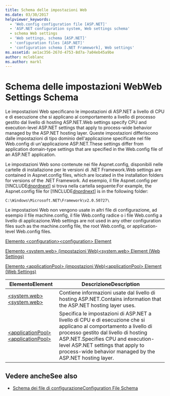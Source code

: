 ```yaml
---
title: Schema delle impostazioni Web
ms.date: 03/30/2017
helpviewer_keywords:
  - 'Web.config configuration file [ASP.NET]'
  - 'ASP.NET configuration system, Web settings schema'
  - schema Web settings
  - 'Web settings, schema [ASP.NET]'
  - 'configuration files [ASP.NET]'
  - 'configuration schema [.NET Framework], Web settings'
ms.assetid: ae1ac356-267d-4753-8d7a-7a04eb45a9be
author: mcleblanc
ms.author: markl
---
```

# <a name="web-settings-schema"></a><span data-ttu-id="69a3f-102">Schema delle impostazioni Web</span><span class="sxs-lookup"><span data-stu-id="69a3f-102">Web Settings Schema</span></span>
<span data-ttu-id="69a3f-103">Le impostazioni Web specificano le impostazioni di ASP.NET a livello di CPU e di esecuzione che si applicano al comportamento a livello di processo gestito dal livello di hosting ASP.NET.</span><span class="sxs-lookup"><span data-stu-id="69a3f-103">Web settings specify CPU and execution-level ASP.NET settings that apply to process-wide behavior managed by the ASP.NET hosting layer.</span></span> <span data-ttu-id="69a3f-104">Queste impostazioni differiscono dalle impostazioni di tipo dominio dell'applicazione specificate nel file Web.config di un'applicazione ASP.NET.</span><span class="sxs-lookup"><span data-stu-id="69a3f-104">These settings differ from application domain-type settings that are specified in the Web.config file of an ASP.NET application.</span></span>  
  
 <span data-ttu-id="69a3f-105">Le impostazioni Web sono contenute nei file Aspnet.config, disponibili nelle cartelle di installazione per le versioni di .NET Framework.</span><span class="sxs-lookup"><span data-stu-id="69a3f-105">Web settings are contained in Aspnet.config files, which are located in the installation folders for versions of the .NET Framework.</span></span> <span data-ttu-id="69a3f-106">Ad esempio, il file Aspnet.config per [!INCLUDE[dnprdnext](../../../../../includes/dnprdnext-md.md)] si trova nella cartella seguente:</span><span class="sxs-lookup"><span data-stu-id="69a3f-106">For example, the Aspnet.config file for [!INCLUDE[dnprdnext](../../../../../includes/dnprdnext-md.md)] is in the following folder:</span></span>  
  
 `C:\Windows\Microsoft.NET\Framework\v2.0.50727\`  
  
 <span data-ttu-id="69a3f-107">Le impostazioni Web non vengono usate in altri file di configurazione, ad esempio il file machine.config, il file Web.config radice o i file Web.config a livello di applicazione.</span><span class="sxs-lookup"><span data-stu-id="69a3f-107">Web settings are not used in any other configuration files such as the machine.config file, the root Web.config, or application-level Web.config files.</span></span>  
  
 [<span data-ttu-id="69a3f-108">Elemento \<configuration></span><span class="sxs-lookup"><span data-stu-id="69a3f-108">\<configuration> Element</span></span>](../../../../../docs/framework/configure-apps/file-schema/configuration-element.md)  
  
 [<span data-ttu-id="69a3f-109">Elemento \<system.web> (impostazioni Web)</span><span class="sxs-lookup"><span data-stu-id="69a3f-109">\<system.web> Element (Web Settings)</span></span>](../../../../../docs/framework/configure-apps/file-schema/web/system-web-element-web-settings.md)  
  
 [<span data-ttu-id="69a3f-110">Elemento \<applicationPool> (impostazioni Web)</span><span class="sxs-lookup"><span data-stu-id="69a3f-110">\<applicationPool> Element (Web Settings)</span></span>](../../../../../docs/framework/configure-apps/file-schema/web/applicationpool-element-web-settings.md)  
  
|<span data-ttu-id="69a3f-111">Elemento</span><span class="sxs-lookup"><span data-stu-id="69a3f-111">Element</span></span>|<span data-ttu-id="69a3f-112">Descrizione</span><span class="sxs-lookup"><span data-stu-id="69a3f-112">Description</span></span>|  
|-------------|-----------------|  
|[<span data-ttu-id="69a3f-113">\<system.web></span><span class="sxs-lookup"><span data-stu-id="69a3f-113">\<system.web></span></span>](../../../../../docs/framework/configure-apps/file-schema/web/system-web-element-web-settings.md)|<span data-ttu-id="69a3f-114">Contiene informazioni usate dal livello di hosting ASP.NET.</span><span class="sxs-lookup"><span data-stu-id="69a3f-114">Contains information that the ASP.NET hosting layer uses.</span></span>|  
|[<span data-ttu-id="69a3f-115">\<applicationPool></span><span class="sxs-lookup"><span data-stu-id="69a3f-115">\<applicationPool></span></span>](../../../../../docs/framework/configure-apps/file-schema/web/applicationpool-element-web-settings.md)|<span data-ttu-id="69a3f-116">Specifica le impostazioni di ASP.NET a livello di CPU e di esecuzione che si applicano al comportamento a livello di processo gestito dal livello di hosting ASP.NET.</span><span class="sxs-lookup"><span data-stu-id="69a3f-116">Specifies CPU and execution-level ASP.NET settings that apply to process-wide behavior managed by the ASP.NET hosting layer.</span></span>|  
  
## <a name="see-also"></a><span data-ttu-id="69a3f-117">Vedere anche</span><span class="sxs-lookup"><span data-stu-id="69a3f-117">See also</span></span>
- [<span data-ttu-id="69a3f-118">Schema dei file di configurazione</span><span class="sxs-lookup"><span data-stu-id="69a3f-118">Configuration File Schema</span></span>](../../../../../docs/framework/configure-apps/file-schema/index.md)
